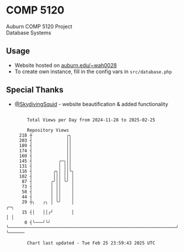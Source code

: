 # COMP 5120
Auburn COMP 5120 Project  
Database Systems

## Usage
- Website hosted on [auburn.edu/~wah0028](https://webhome.auburn.edu/~wah0028/)
- To create own instance, fill in the config vars in `src/database.php`

## Special Thanks
- [@SkydivingSquid](https://github.com/SkydivingSquid) - website beautification & added functionality

```

        Total Views per Day from 2024-11-28 to 2025-02-25

        Repository Views
     218 ┼             ╭╮
     203 ┤             ││
     189 ┤             ││
     174 ┤             ││
     160 ┤             ││
     145 ┤          ╭─╮││
     131 ┤          │ │││
     116 ┤        ╭╮│ ││╰╮
     102 ┤        │││ ││ │
      87 ┤       ╭╯││ ╰╯ │
      73 ┤       │ ││    │
      58 ┤       │ ││    │
      44 ┤       │ ││    │
      29 ┼╮   ╭╮ │ ╰╯    │                                                                ╭─╮
      15 ┤│   ││╭╯       │                                                                │ │
       0 ┤╰───╯╰╯        ╰────────────────────────────────────────────────────────────────╯ ╰──────

        Chart last updated - Tue Feb 25 23:59:43 2025 UTC
        
```
